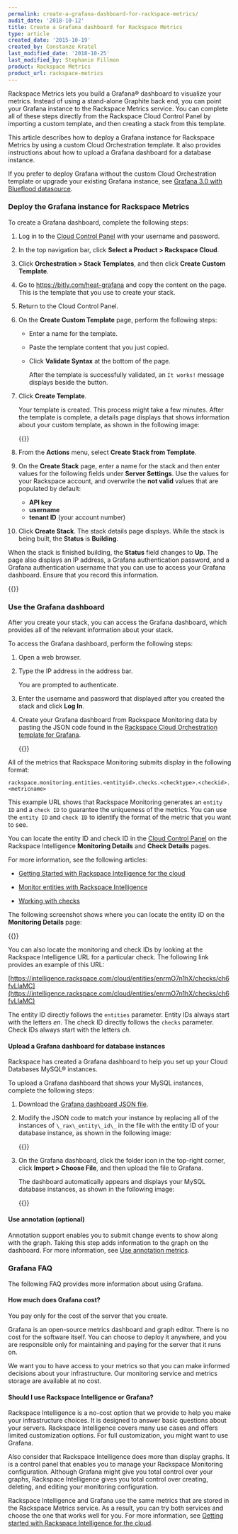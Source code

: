```yaml
---
permalink: create-a-grafana-dashboard-for-rackspace-metrics/
audit_date: '2018-10-12'
title: Create a Grafana dashboard for Rackspace Metrics
type: article
created_date: '2015-10-19'
created_by: Constanze Kratel
last_modified_date: '2018-10-25'
last_modified_by: Stephanie Fillmon
product: Rackspace Metrics
product_url: rackspace-metrics
---
```


Rackspace Metrics lets you build a Grafana&reg; dashboard to visualize your
metrics. Instead of using a stand-alone Graphite back end, you can point
your Grafana instance to the Rackspace Metrics service. You can complete
all of these steps directly from the Rackspace Cloud Control Panel by
importing a custom template, and then creating a stack from this template.

This article describes how to deploy a Grafana instance for Rackspace
Metrics by using a custom Cloud Orchestration template. It also provides
instructions about how to upload a Grafana dashboard for a database
instance.

If you prefer to deploy Grafana without the custom Cloud Orchestration
template or upgrade your existing Grafana instance, see [Grafana 3.0 with
Blueflood
datasource](https://github.com/rackerlabs/blueflood/wiki/Grafana-3.0-with-Blueflood-datasource).

### Deploy the Grafana instance for Rackspace Metrics

To create a Grafana dashboard, complete the following steps:

1.  Log in to the [Cloud Control
    Panel](https://login.rackspace.com/) with
    your username and password.
2.  In the top navigation bar, click **Select a Product > Rackspace Cloud**.
3.  Click **Orchestration > Stack Templates**, and then click **Create Custom Template**.
4.  Go to <https://bitly.com/heat-grafana> and copy the content on
    the page. This is the template that you use to create
    your stack.
5.  Return to the Cloud Control Panel.
6.  On the **Create Custom Template** page, perform the following steps:

     - Enter a name for the template.
     - Paste the template content that you just copied.
     - Click **Validate Syntax** at the bottom of the page.

        After the template is successfully validated, an `It works!` message
        displays beside the button.

7.  Click **Create Template**.

     Your template is created. This process might take a few minutes.
     After the template is complete, a details page displays that shows
     information about your custom template, as shown in the following image:

     {{<image src="grafana-customized-template1.png" alt="" title="">}}

8.  From the **Actions** menu, select **Create Stack from Template**.
9.  On the **Create Stack** page, enter a name for the stack and then
    enter values for the following fields under **Server Settings**. Use
    the values for your Rackspace account, and overwrite the **not valid**
    values that are populated by default:
    -   **API key**
    -   **username**
    -   **tenant ID** (your account number)

10. Click **Create Stack**.
     The stack details page displays.
     While the stack is being built, the **Status** is **Building**.

When the stack is finished building, the **Status** field changes to
**Up**. The page also displays an IP address, a Grafana authentication
password, and a Grafana authentication username that you can use to access
your Grafana dashboard. Ensure that you record this information.

{{<image src="grafana-metrics-up1.png" alt="" title="">}}

### Use the Grafana dashboard

After you create your stack, you can access the Grafana dashboard, which provides all of the relevant information about your stack.

To access the Grafana dashboard, perform the following steps:

1.  Open a web browser.

2.  Type the IP address in the address bar.

    You are prompted to authenticate.

3.  Enter the username and password that displayed after you created
    the stack and click **Log In**.

4.  Create your Grafana dashboard from Rackspace Monitoring data by pasting
    the JSON code found in the [Rackspace Cloud Orchestration template for
    Grafana](https://github.com/rackspace-orchestration-templates/grafana/blob/master/dashboards/default_dashboard.json).

     {{<image src="grafana-home-page_0.png" alt="" title="">}}

All of the metrics that Rackspace Monitoring submits display in the following
format:

`rackspace.monitoring.entities.<entityid>.checks.<checktype>.<checkid>.<metricname>`

This example URL shows that Rackspace Monitoring generates an `entity ID`
and a `check ID` to guarantee the uniqueness of the metrics. You can use the
`entity ID` and `check ID` to identify the format of the metric that you
want to see.

You can locate the entity ID and check ID in the [Cloud Control
Panel](https://login.rackspace.com/) on the Rackspace Intelligence
**Monitoring Details** and **Check Details** pages.

For more information, see the following articles:

- [Getting Started with Rackspace Intelligence for the cloud](/how-to/getting-started-with-rackspace-intelligence-for-the-cloud)

- [Monitor entities with Rackspace Intelligence](/how-to/monitoring-entities-with-rackspace-intelligence)

- [Working with checks](/how-to/working-with-checks)

The following screenshot shows where you can locate the entity ID on
the **Monitoring Details** page:

{{<image src="grafana-monitoring-details_0.png" alt="" title="">}}

You can also locate the monitoring and check IDs by looking at the
Rackspace Intelligence URL for a particular check. The following link provides
an example of this URL:

[https://intelligence.rackspace.com/cloud/entities/enrmO7n1hX/checks/ch6fvLIaMC](https://intelligence.rackspace.com/cloud/entities/enrmO7n1hX/checks/ch6fvLIaMC)

The entity ID directly follows the `entities` parameter. Entity IDs always
start with the letters *en*. The check ID directly follows
the `checks` parameter. Check IDs always start with the letters *ch*.

#### Upload a Grafana dashboard for database instances

Rackspace has created a Grafana dashboard to help you set up your Cloud
Databases MySQL&reg; instances.

To upload a Grafana dashboard that shows your MySQL instances,
complete the following steps:

1.  Download the [Grafana dashboard JSON file](https://bit.ly/mysql-grafana).
2.  Modify the JSON code to match your instance by replacing all of the
    instances of `\_rax\_entity\_id\_` in the file with the entity ID of
    your database instance, as shown in the following image:

     {{<image src="grafana-replace-entty-id1.png" alt="" title="">}}

3.  On the Grafana dashboard, click the folder icon in the top-right corner,
    click **Import > Choose File**, and then upload the file to Grafana.

     The dashboard automatically appears and displays your MySQL database
     instances, as shown in the following image:

    {{<image src="grafana-mysql-data.png" alt="" title="">}}

#### Use annotation (optional)

Annotation support enables you to submit change events to show along with the
graph. Taking this step adds information to the graph on the dashboard. For
more information, see [Use annotation metrics](/how-to/use-annotation-metrics).

### Grafana FAQ

The following FAQ provides more information about using Grafana.

#### How much does Grafana cost?

You pay only for the cost of the server that you create.

Grafana is an open-source metrics dashboard and graph editor. There is
no cost for the software itself. You can choose to deploy it anywhere, and
you are responsible only for maintaining and paying for the server that it
runs on.

We want you to have access to your metrics so that you can make informed
decisions about your infrastructure. Our monitoring service and metrics
storage are available at no cost.

#### Should I use Rackspace Intelligence or Grafana?

Rackspace Intelligence is a no-cost option that we provide to help you make
your infrastructure choices. It is designed to answer basic questions about
your servers. Rackspace Intelligence covers many use cases and offers limited
customization options. For full customization, you might want to use Grafana.

Also consider that Rackspace Intelligence does more than display graphs. It is
a control panel that enables you to manage your Rackspace Monitoring configuration. Although Grafana might give you total control
over your graphs, Rackspace Intelligence gives you total control over
creating, deleting, and editing your monitoring configuration.

Rackspace Intelligence and Grafana use the same metrics that are stored in
the Rackspace Metrics service. As a result, you can try both services and
choose the one that works well for you. For more information,
see [Getting started with Rackspace Intelligence for the
cloud](/how-to/getting-started-with-rackspace-intelligence-for-the-cloud).
